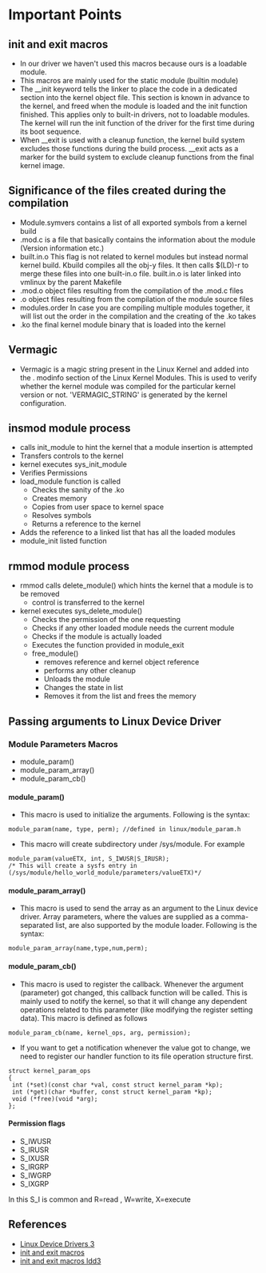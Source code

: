 # Important Points

## init and exit macros
* In our driver we haven't used this macros because ours is a loadable module.
* This macros are mainly used for the static module (builtin module)
* The __init keyword tells the linker to place the code in a dedicated section into
  the kernel object file. This section is known in advance to the kernel, and freed
  when the module is loaded and the init function finished. This applies only to built-in drivers,
  not to loadable modules. The kernel will run the init function of the driver for the first
  time during its boot sequence.
* When __exit is used with a cleanup function, the kernel build system excludes those functions
  during the build process.  __exit acts as a marker for the build system to exclude cleanup functions
  from the final kernel image.


## Significance of the files created during the compilation
* Module.symvers contains a list of all exported symbols from a kernel build 
* .mod.c is a file that basically contains the information about the module (Version information etc.)
* built.in.o  This flag is not related to kernel modules but instead normal kernel build. Kbuild compiles 
  all the obj-y files. It then calls $(LD)-r to merge these files into one built-in.o file.
  built.in.o is later linked into vmlinux by the parent Makefile
* .mod.o object files resulting from the compilation of the .mod.c files
* .o object files resulting from the compilation of the module source files 
* modules.order In case you are compiling multiple modules together, it will list out the order in the compilation 
  and the creating of the .ko takes
* .ko the final kernel module binary that is loaded into the kernel
	
## Vermagic 
* Vermagic is a magic string present in the Linux Kernel and added into the . modinfo section
  of the Linux Kernel Modules. This is used to verify whether the kernel module was compiled for
  the particular kernel version or not. 'VERMAGIC_STRING' is generated by the kernel configuration.

## insmod module process

* calls init_module to hint the kernel that a module insertion is attempted
* Transfers controls to the kernel
* kernel executes sys_init_module
* Verifies Permissions
* load_module function is called
    * Checks the sanity of the .ko
    * Creates memory
	* Copies from user space to kernel space
	* Resolves symbols
	* Returns a reference to the kernel
* Adds the reference to a linked list that has all the loaded modules 
* module_init listed function

## rmmod module process

* rmmod calls delete_module() which hints the kernel that a module is to be removed 
    * control is transferred to the kernel
* kernel executes sys_delete_module()
    * Checks the permission of the one requesting
	* Checks if any other loaded module needs the current module
	* Checks if the module is actually loaded 
	* Executes the function provided in module_exit
	* free_module()
        * removes reference and kernel object reference
		* performs any other cleanup
		* Unloads the module
		* Changes the state in list
		* Removes it from the list and frees the memory

## Passing arguments to Linux Device Driver

### Module Parameters Macros

* module_param()
* module_param_array()
* module_param_cb()

#### module_param()

* This macro is used to initialize the arguments. Following is the syntax:
```
module_param(name, type, perm); //defined in linux/module_param.h
```
* This macro will create subdirectory under /sys/module. For example
```
module_param(valueETX, int, S_IWUSR|S_IRUSR);
/* This will create a sysfs entry in 
(/sys/module/hello_world_module/parameters/valueETX)*/
```

#### module_param_array()

* This macro is used to send the array as an argument to the Linux device driver.
  Array parameters, where the values are supplied as a comma-separated list, are also
  supported by the module loader. Following is the syntax:
```
module_param_array(name,type,num,perm);
```

#### module_param_cb()

* This macro is used to register the callback. Whenever the argument (parameter)
  got changed, this callback function will be called. This is mainly used to notify 
  the kernel, so that it will change any dependent operations related to this 
  parameter (like modifying the register setting data). This macro is defined as follows
```
module_param_cb(name, kernel_ops, arg, permission);
```
* If you want to get a notification whenever the value got to change, we need to register
  our handler function to its file operation structure first.
```
struct kernel_param_ops 
{
 int (*set)(const char *val, const struct kernel_param *kp);
 int (*get)(char *buffer, const struct kernel_param *kp);
 void (*free)(void *arg);
};
```

#### Permission flags

* S_IWUSR
* S_IRUSR
* S_IXUSR
* S_IRGRP
* S_IWGRP
* S_IXGRP

In this S_I is common and R=read , W=write, X=execute




## References
* [Linux Device Drivers 3](https://www.oreilly.com/library/view/understanding-the-linux/0596005652/apbs03.html#:~:text=A%20user%20can%20link%20a,in%20the%20system%20directory%20tree)
* [init and exit macros](https://fastbitlab.com/linux-device-driver-programming-lecture-18-__init-and-__exit-macros/)
* [init and exit macros ldd3](https://www.oreilly.com/library/view/linux-device-drivers/9781785280009/e636c201-5e6f-4ddb-a4b3-9bd72f71b9b0.xhtml)
